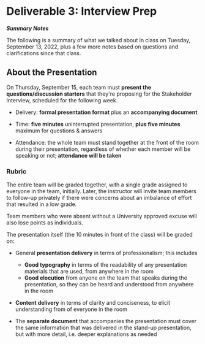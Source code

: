 # Deliverable 3: Interview Prep

***Summary Notes***

The following is a summary of what we talked about in class on Tuesday, September 13, 2022, plus a few more notes based on questions and clarifications since that class.

## About the Presentation

On Thursday, September 15, each team must **present the questions/discussion starters** that they're proposing for the Stakeholder Interview, scheduled for the following week.

- Delivery: **formal presentation format** plus an **accompanying document**
- Time: **five minutes** uninterrupted presentation, **plus five minutes** maximum for questions & answers

- Attendance: the whole team must stand together at the front of the room during their presentation, regardless of whether each member will be speaking or not; **attendance will be taken**

### Rubric

The entire team will be graded together, with a single grade assigned to everyone in the team, initially.  Later, the instructor will invite team members to follow-up privately if there were concerns about an imbalance of effort that resulted in a low grade.  

Team members who were absent without a University approved excuse will also lose points as individuals.

The presentation itself (the 10 minutes in front of the class) will be graded on:

- General **presentation delivery** in terms of professionalism; this includes
  - **Good typography** in terms of the readability of any presentation materials that are used, from anywhere in the room
  - **Good elocution** from anyone on the team that speaks during the presentation, so they can be heard and understood from anywhere in the room
- **Content delivery** in terms of clarity and conciseness, to elicit understanding from of everyone in the room

- The **separate document** that accompanies the presentation must cover the same information that was delivered in the stand-up presentation, but with more detail, i.e. deeper explanations as needed